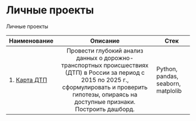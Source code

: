 # Личные проекты

Личные проекты

| Наименование       | Описание                         | Стек              |
| ------------------ | :------------------------------: | ----------------- |
| 1. [Карта ДТП](https://github.com/AlexeyKoznov/Portfolio/tree/main/Personal/karta_dtp) | Провести глубокий анализ данных о дорожно-транспортных происшествиях (ДТП) в России за период с 2015 по 2025 г., сформулировать и проверить гипотезы, опираясь на доступные признаки. Построить дашборд. | Python, pandas, seaborn, matplolib |
